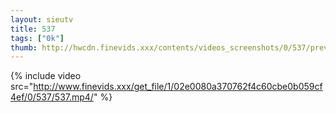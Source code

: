 ```yaml
--- 
layout: sieutv
title: 537
tags: ["0k"]
thumb: http://hwcdn.finevids.xxx/contents/videos_screenshots/0/537/preview.mp4.jpg
---
```

{% include video src="http://www.finevids.xxx/get_file/1/02e0080a370762f4c60cbe0b059cf4ef/0/537/537.mp4/" %} 
